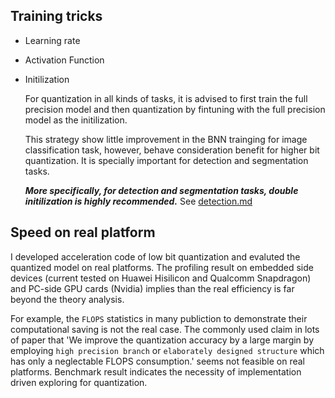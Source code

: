 
## Training tricks

- Learning rate

- Activation Function

- Initilization

  For quantization in all kinds of tasks, it is advised to first train the full precision model and then quantization by fintuning with the full precision model as the initilization.

  This strategy show little improvement in the BNN trainging for image classification task, however, behave consideration benefit for higher bit quantization. It is specially important for detection and segmentation tasks.

  ***More specifically, for detection and segmentation tasks, double initilization is highly recommended.***  See [detection.md](./detection.md#Speical-Guide-for-quantization)


## Speed on real platform

I developed acceleration code of low bit quantization and evaluted the quantized model on real platforms.
The profiling result on embedded side devices (current tested on Huawei Hisilicon and Qualcomm Snapdragon) and PC-side GPU cards (Nvidia)
implies than the real efficiency is far beyond the theory analysis.

For example, the `FLOPS` statistics in many publiction to demonstrate their computational saving is not the real case.
The commonly used claim in lots of paper that 'We improve the quantization accuracy by a large margin 
by employing `high precision branch` or `elaborately designed structure` which has only a neglectable FLOPS consumption.'
seems not feasible on real platforms. Benchmark result indicates the necessity of implementation driven exploring for quantization.

